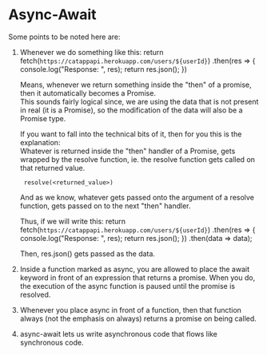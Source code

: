 # Async-Await

Some points to be noted here are:
1. Whenever we do something like this: 
        return fetch(`https://catappapi.herokuapp.com/users/${userId}`)
                .then(res => {
                    console.log("Response: ", res);
                    return res.json();
                })


    Means, whenever we return something inside the "then" of a promise, then it automatically becomes a Promise.  
    This sounds fairly logical since, we are using the data that is not present in real (it is a Promise), so the modification of the data will also be a Promise type.  

    If you want to fall into the technical bits of it, then for you this is the explanation:  
    Whatever is returned inside the "then" handler of a Promise, gets wrapped by the resolve function, ie. the resolve function gets called on that returned value.

        resolve(<returned_value>)

    And as we know, whatever gets passed onto the argument of a resolve function, gets passed on to the next "then" handler.

    Thus, if we will write this:
        return fetch(`https://catappapi.herokuapp.com/users/${userId}`)
                .then(res => {
                    console.log("Response: ", res);
                    return res.json();
                })
                .then(data => data);

    Then, res.json() gets passed as the data.


2. Inside a function marked as async, you are allowed to place the await keyword in front of an expression that returns a promise. When you do, the execution of the async function is paused until the promise is resolved.


3. Whenever you place async in front of a function, then that function always (not the emphasis on always) returns a promise on being called.       

4. async-await lets us write asynchronous code that flows like synchronous code.  
       
